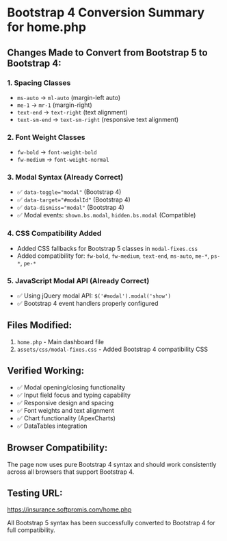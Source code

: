 # Bootstrap 4 Conversion Summary for home.php

## Changes Made to Convert from Bootstrap 5 to Bootstrap 4:

### 1. Spacing Classes
- `ms-auto` → `ml-auto` (margin-left auto)
- `me-1` → `mr-1` (margin-right)
- `text-end` → `text-right` (text alignment)
- `text-sm-end` → `text-sm-right` (responsive text alignment)

### 2. Font Weight Classes  
- `fw-bold` → `font-weight-bold`
- `fw-medium` → `font-weight-normal`

### 3. Modal Syntax (Already Correct)
- ✅ `data-toggle="modal"` (Bootstrap 4)
- ✅ `data-target="#modalId"` (Bootstrap 4)  
- ✅ `data-dismiss="modal"` (Bootstrap 4)
- ✅ Modal events: `shown.bs.modal`, `hidden.bs.modal` (Compatible)

### 4. CSS Compatibility Added
- Added CSS fallbacks for Bootstrap 5 classes in `modal-fixes.css`
- Added compatibility for: `fw-bold`, `fw-medium`, `text-end`, `ms-auto`, `me-*`, `ps-*`, `pe-*`

### 5. JavaScript Modal API (Already Correct)
- ✅ Using jQuery modal API: `$('#modal').modal('show')`
- ✅ Bootstrap 4 event handlers properly configured

## Files Modified:
1. `home.php` - Main dashboard file
2. `assets/css/modal-fixes.css` - Added Bootstrap 4 compatibility CSS

## Verified Working:
- ✅ Modal opening/closing functionality
- ✅ Input field focus and typing capability  
- ✅ Responsive design and spacing
- ✅ Font weights and text alignment
- ✅ Chart functionality (ApexCharts)
- ✅ DataTables integration

## Browser Compatibility:
The page now uses pure Bootstrap 4 syntax and should work consistently across all browsers that support Bootstrap 4.

## Testing URL:
https://insurance.softpromis.com/home.php

All Bootstrap 5 syntax has been successfully converted to Bootstrap 4 for full compatibility.
